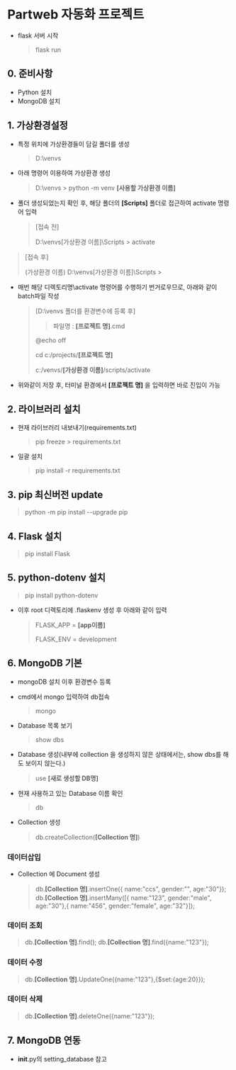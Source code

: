 # Partweb 자동화 프로젝트

- flask 서버 시작
  > flask run

## 0. 준비사항

- Python 설치
- MongoDB 설치

## 1. 가상환경설정

- 특정 위치에 가상환경들이 담길 폴더를 생성

  > D:\venvs

- 아래 명령어 이용하여 가상환경 생성
  > D:\venvs > python -m venv **[사용할 가상환경 이름]**
- 폴더 생성되었는지 확인 후, 해당 폴더의 **[Scripts]** 폴더로 접근하여 activate 명령어 입력
  > [접속 전]
  >
  > D:\venvs\[가상환경 이름]\Scripts > activate

> [접속 후]
>
> (가상환경 이름) D:\venvs\[가상환경 이름]\Scripts >

- 매번 해당 디렉토리명\activate 명령어를 수행하기 번거로우므로, 아래와 같이 batch파일 작성

  > [D:\venvs 폴더를 환경변수에 등록 후]
  >
  > > 파일명 : **[프로젝트 명]**.cmd
  >
  > @echo off
  >
  > cd c:/projects/**[프로젝트 명]**
  >
  > c:/venvs/**[가상환경 이름]**/scripts/activate

- 위와같이 저장 후, 터미널 환경에서 **[프로젝트 명]** 을 입력하면 바로 진입이 가능

## 2. 라이브러리 설치

- 현재 라이브러리 내보내기(requirements.txt)

  > pip freeze > requirements.txt

- 일괄 설치
  > pip install -r requirements.txt

## 3. pip 최신버전 update

> python -m pip install --upgrade pip

## 4. Flask 설치

> pip install Flask

## 5. python-dotenv 설치

> pip install python-dotenv

- 이후 root 디렉토리에 .flaskenv 생성 후 아래와 같이 입력
  > FLASK_APP = **[app이름]**
  >
  > FLASK_ENV = development

## 6. MongoDB 기본

- mongoDB 설치 이후 환경변수 등록
- cmd에서 mongo 입력하여 db접속

  > mongo

- Database 목록 보기

  > show dbs

- Database 생성(내부에 collection 을 생성하지 않은 상태에서는, show dbs를 해도 보이지 않는다.)

  > use **[새로 생성할 DB명]**

- 현재 사용하고 있는 Database 이름 확인

  > db

- Collection 생성
  > db.createCollection(**[Collection 명]**)

### 데이터삽입

- Collection 에 Document 생성
  > db.**[Collection 명]**.insertOne({ name:"ccs", gender:"", age:"30"});
  > db.**[Collection 명]**.insertMany([{ name:"123", gender:"male", age:"30"},{ name:"456", gender:"female", age:"32"}]);

### 데이터 조회

> db.**[Collection 명]**.find();
> db.**[Collection 명]**.find({name:"123"});

### 데이터 수정

> db.**[Collection 명]**.UpdateOne({name:"123"},{$set:{age:20}});

### 데이터 삭제

> db.**[Collection 명]**.deleteOne({name:"123"});

## 7. MongoDB 연동

- **init**.py의 setting_database 참고
